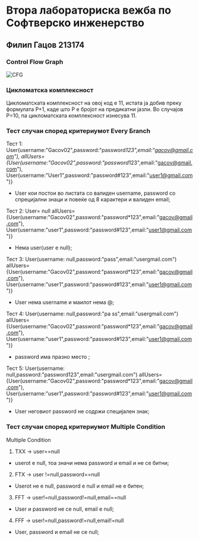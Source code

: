 # Втора лабораториска вежба по Софтверско инженерство
## Филип Гацов 213174
### Control Flow Graph
![CFG](https://github.com/Mastilo03/SI_2023_lab2_213174/assets/94940105/38070f73-5b98-47c4-af20-f64bd7c87833)
### Цикломатска комплексност
Цикломатската комплексност на овој код е 11, истата ја добив преку формулата P+1, каде што P е бројот на предикатни јазли. Во случајoв P=10, па цикломатската комплексност изнесува 11.
### Тест случаи според критериумот Every Бranch
Тест 1: 
User(username:"Gacov02",password:"password*123",email:"gacov@gmail.com"),
allUsers={User(username:"Gacov02",password:"password*123",email:"gacov@gmail.com"),
User(username:"User1",password:"password#123",email:"user1@gmail.com")}
- User кои постои во листата со валиден username, password со спрецијални знаци и повеќе од 8 карактери и валиден email;

Тест 2: 
User= null
allUsers={User(username:"Gacov02",password:"password*123",email:"gacov@gmail.com"),
User(username:"user1",password:"password#123",email:"user1@gmail.com")}
- Нема user(user е null);

Тест 3: 
User(username: null,password:"pass",email:"usergmail.com")
allUsers={User(username:"Gacov02",password:"password*123",email:"gacov@gmail.com"),
User(username:"user1",password:"password#123",email:"user1@gmail.com")}
- User нема username и маилот нема @;

Тест 4: 
User(username: null,password:"pa ss",email:"usergmail.com")
allUsers={User(username:"Gacov02",password:"password*123",email:"gacov@gmail.com"),
User(username:"user1",password:"password#123",email:"user1@gmail.com")}
- password има празно место ;

Тест 5: 
User(username: null,password:"password123",email:"usergmail.com")
allUsers={User(username:"Gacov02",password:"password*123",email:"gacov@gmail.com"),
User(username:"user1",password:"password#123",email:"user1@gmail.com")}
- User неговиот pаssword не содржи специјален знак; 

### Тест случаи според критериумот Multiple Condition
Multiple Condition
1. TXX -> user==null
- userot e null, тоа значи нема password и email и не се битни;
2. FTX -> user !=null,password==null
- Userot не е null, password е null и email  не е битен;
3. FFT -> user!=null,password!=null,email==null
- User и password не се  null, email e null;
4. FFF -> user!=null,password!=null,email!=null
- User, password и email не се null;



